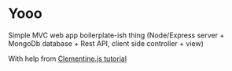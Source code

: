 # Yooo

Simple MVC web app boilerplate-ish thing (Node/Express server + MongoDb database + Rest API, client side controller + view)

With help from [Clementine.js tutorial](http://www.clementinejs.com/tutorials/tutorial-beginner.html)